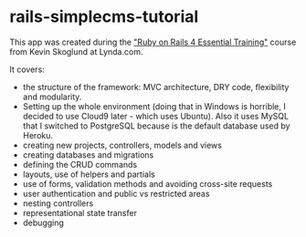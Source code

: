 # rails-simplecms-tutorial 

This app was created during the <a href="http://www.lynda.com/Ruby-Rails-tutorials/Ruby-Rails-4-Essential-Training/139989-2.html" target="_blank">"Ruby on Rails 4 Essential Training"</a> course from Kevin Skoglund at Lynda.com.

It covers:
- the structure of the framework: MVC architecture, DRY code, flexibility and modularity.
- Setting up the whole environment (doing that in Windows is horrible, I decided to use Cloud9 later - which uses Ubuntu). Also it uses MySQL that I switched to PostgreSQL because is the default database used by Heroku.
- creating new projects, controllers, models and views
- creating databases and migrations
- defining the CRUD commands
- layouts, use of helpers and partials
- use of forms, validation methods and avoiding cross-site requests
- user authentication and public vs restricted areas
- nesting controllers
- representational state transfer
- debugging
